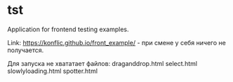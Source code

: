 # tst

Application for frontend testing examples.

Link: https://konflic.github.io/front_example/ - при смене у себя ничего не получается.

Для запуска не хвататает файлов:
draganddrop.html
select.html
slowlyloading.html
spotter.html
